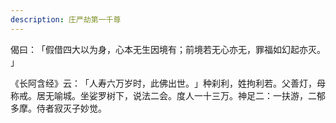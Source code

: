 ```yaml
---
description: 庄严劫第一千尊
---
```


偈曰：​「假借四大以为身，心本无生因境有；前境若无心亦无，罪福如幻起亦灭。​」

《长阿含经》云：​「人寿六万岁时，此佛出世。​」种刹利，姓拘利若。父善灯，母称戒。居无喻城。坐娑罗树下，说法二会。度人一十三万。神足二：一扶游，二郁多摩。侍者寂灭子妙觉。